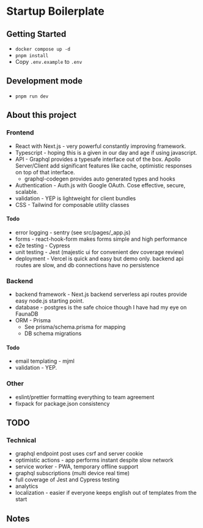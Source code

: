 # Startup Boilerplate

## Getting Started
- `docker compose up -d`
- `pnpm install`
- Copy `.env.example` to `.env`

## Development mode
- `pnpm run dev`


## About this project
### Frontend
* React with Next.js - very powerful constantly improving framework.
* Typescript - hoping this is a given in our day and age if using javascript.  
* API - Graphql provides a typesafe interface out of the box.  Apollo Server/Client add
  significant features like cache, optimistic responses on top of that interface.
  * graphql-codegen provides auto generated types and hooks 
* Authentication - Auth.js with Google OAuth.  Cose effective, secure, scalable.
* validation - YEP is lightweight for client bundles
* CSS - Tailwind for composable utility classes

#### Todo
* error logging - sentry (see src/pages/_app.js)
* forms - react-hook-form makes forms simple and high performance
* e2e testing - Cypress
* unit testing - Jest (majestic ui for convenient dev coverage review)
* deployment - Vercel is quick and easy but demo only.  backend api routes are slow, and db connections have no persistence

### Backend
* backend framework - Next.js backend serverless api routes provide easy node.js starting point.
* database - postgres is the safe choice though I have had my eye on FaunaDB
* ORM - Prisma 
  * See prisma/schema.prisma for mapping
  * DB schema migrations 

#### Todo
* email templating - mjml
* validation - YEP. 

### Other
* eslint/prettier formatting everything to team agreement
* fixpack for package.json consistency

## TODO
### Technical
* graphql endpoint post uses csrf and server cookie
* optimistic actions - app performs instant despite slow network
* service worker - PWA, temporary offline support
* graphql subscriptions (multi device real time)
* full coverage of Jest and Cypress testing
* analytics
* localization - easier if everyone keeps english out of templates from the start


## Notes

